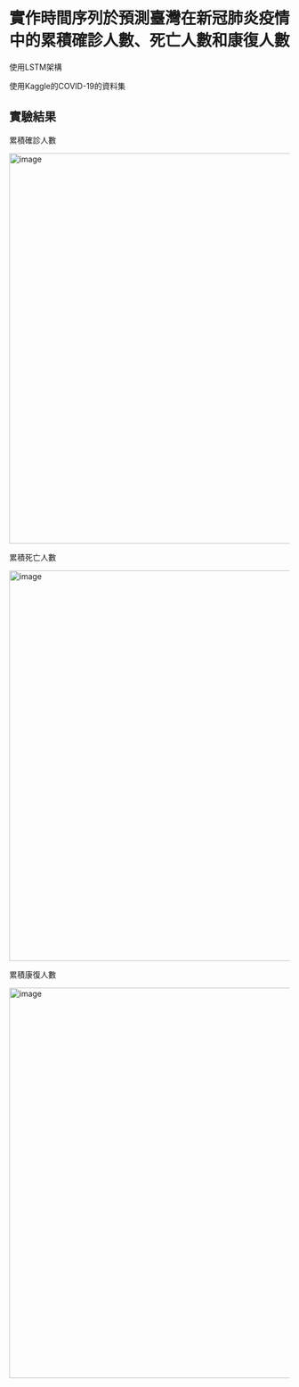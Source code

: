 ﻿# 實作時間序列於預測臺灣在新冠肺炎疫情中的累積確診人數、死亡人數和康復人數
<p>使用LSTM架構</p>
<p>使用Kaggle的COVID-19的資料集</p>

<h2>實驗結果</h2>
<p>累積確診人數</p>
<img width="700" align="center" alt="image" src="https://user-images.githubusercontent.com/94978161/194814673-dc775490-ce92-4a62-bbda-555f8dcef4bf.png">
<p>累積死亡人數</p>
<img width="700" align="center" alt="image" src="https://user-images.githubusercontent.com/94978161/194815274-b21e84cf-5746-408b-8c44-6f416f301ca7.png">
<p>累積康復人數</p>
<img width="700" align="center" alt="image" src="https://user-images.githubusercontent.com/94978161/194815398-45f6fff7-525b-46b7-85e3-211eef8f5833.png">
